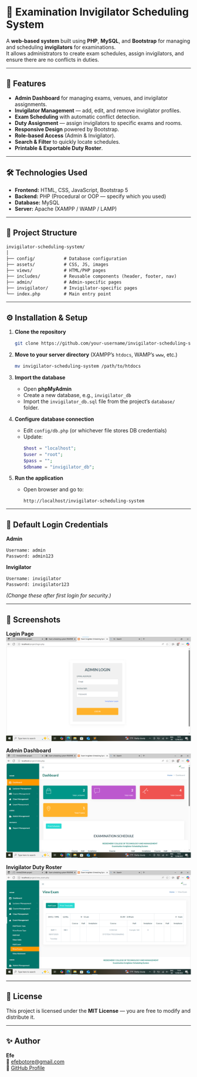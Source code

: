 # 📅 Examination Invigilator Scheduling System

A **web-based system** built using **PHP**, **MySQL**, and **Bootstrap** for managing and scheduling **invigilators** for examinations.  
It allows administrators to create exam schedules, assign invigilators, and ensure there are no conflicts in duties.

---

## 🚀 Features

- **Admin Dashboard** for managing exams, venues, and invigilator assignments.
- **Invigilator Management** — add, edit, and remove invigilator profiles.
- **Exam Scheduling** with automatic conflict detection.
- **Duty Assignment** — assign invigilators to specific exams and rooms.
- **Responsive Design** powered by Bootstrap.
- **Role-based Access** (Admin & Invigilator).
- **Search & Filter** to quickly locate schedules.
- **Printable & Exportable Duty Roster**.

---

## 🛠️ Technologies Used

- **Frontend:** HTML, CSS, JavaScript, Bootstrap 5
- **Backend:** PHP (Procedural or OOP — specify which you used)
- **Database:** MySQL
- **Server:** Apache (XAMPP / WAMP / LAMP)

---

## 📂 Project Structure

```
invigilator-scheduling-system/
│
├── config/           # Database configuration
├── assets/           # CSS, JS, images
├── views/            # HTML/PHP pages
├── includes/         # Reusable components (header, footer, nav)
├── admin/            # Admin-specific pages
├── invigilator/      # Invigilator-specific pages
└── index.php         # Main entry point
```

---

## ⚙️ Installation & Setup

1. **Clone the repository**
   ```bash
   git clone https://github.com/your-username/invigilator-scheduling-system.git
   ```

2. **Move to your server directory** (XAMPP’s `htdocs`, WAMP’s `www`, etc.)
   ```bash
   mv invigilator-scheduling-system /path/to/htdocs
   ```

3. **Import the database**
   - Open **phpMyAdmin**
   - Create a new database, e.g., `invigilator_db`
   - Import the `invigilator_db.sql` file from the project’s `database/` folder.

4. **Configure database connection**
   - Edit `config/db.php` (or whichever file stores DB credentials)
   - Update:
     ```php
     $host = "localhost";
     $user = "root";
     $pass = "";
     $dbname = "invigilator_db";
     ```

5. **Run the application**
   - Open browser and go to:
     ```
     http://localhost/invigilator-scheduling-system
     ```

---

## 🔑 Default Login Credentials

**Admin**
```
Username: admin
Password: admin123
```

**Invigilator**
```
Username: invigilator
Password: invigilator123
```

*(Change these after first login for security.)*

---

## 📸 Screenshots

**Login Page**
![Login Page](screenshots/login.png)

**Admin Dashboard**
![Admin Dashboard](screenshots/dashboard.png)

**Invigilator Duty Roster**
![Invigilator Duty Roster](screenshots/duty_roster.png)

---

## 📜 License

This project is licensed under the **MIT License** — you are free to modify and distribute it.

---

## ✨ Author

**Efe**  
📧 efebotore@gmail.com  
🔗 [GitHub Profile](https://github.com/efe221)
